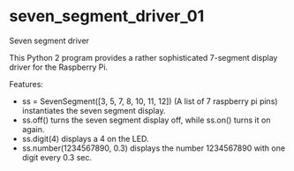 # seven_segment_driver_01
Seven segment driver

This Python 2 program provides a rather sophisticated 7-segment display driver for the Raspberry Pi.

Features:
- ss = SevenSegment([3, 5, 7, 8, 10, 11, 12]) (A list of 7 raspberry pi pins) instantiates the seven segment display.
- ss.off() turns the seven segment display off, while ss.on() turns it on again.
- ss.digit(4) displays a 4 on the LED.
- ss.number(1234567890, 0.3) displays the number 1234567890 with one digit every 0.3 sec.
